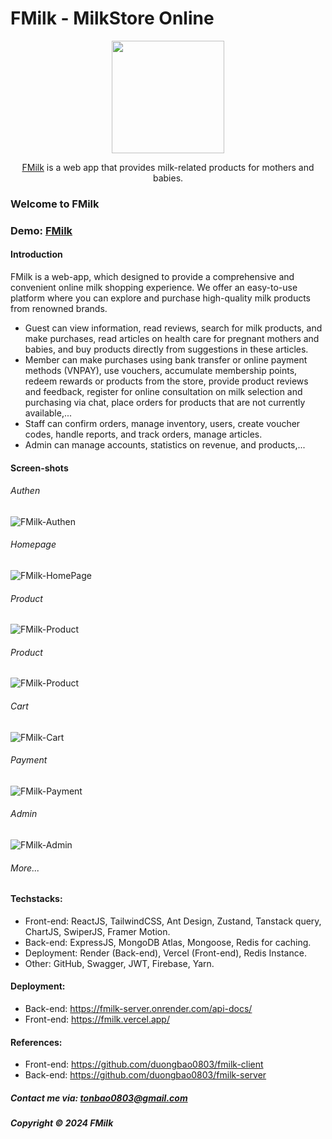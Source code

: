 # FMilk - MilkStore Online

<div align="center">
    <img style="width: 180px;" src="https://firebasestorage.googleapis.com/v0/b/swd392-d2c4e.appspot.com/o/FMilk%2Flogo_fmilk_preview_rev_1.png?alt=media&token=a80a26a0-c7a6-4039-a836-665e2ade3d43" />
    <p><a href="https://fmilk.vercel.app/">FMilk</a> is a web app that provides milk-related products for mothers and babies.
</div>

### Welcome to FMilk

### Demo: [FMilk](https://fmilk.vercel.app)

#### Introduction

FMilk is a web-app, which designed to provide a comprehensive and convenient online milk shopping experience. We offer an easy-to-use platform where you can explore and purchase high-quality milk products from renowned brands.

- Guest can view information, read reviews, search for milk products, and make purchases, read articles on health care for pregnant mothers and babies, and buy products directly from suggestions in these articles.
- Member can make purchases using bank transfer or online payment methods (VNPAY), use vouchers, accumulate membership points, redeem rewards or products from the store, provide product reviews and feedback, register for online consultation on milk selection and purchasing via chat, place orders for products that are not currently available,...
- Staff can confirm orders, manage inventory, users, create voucher codes, handle reports, and track orders, manage articles.
- Admin can manage accounts, statistics on revenue, and products,...

#### Screen-shots

###### Authen

![FMilk-Authen](https://firebasestorage.googleapis.com/v0/b/swd392-d2c4e.appspot.com/o/FMilk%2FAuth.png?alt=media&token=bbc43673-0fa5-4a39-aae4-5290883cde55)

###### Homepage

![FMilk-HomePage](https://firebasestorage.googleapis.com/v0/b/swd392-d2c4e.appspot.com/o/FMilk%2FHomePage.png?alt=media&token=12f222c6-c32c-4fd9-a38b-91e784e2b9b0)

###### Product

![FMilk-Product](https://firebasestorage.googleapis.com/v0/b/swd392-d2c4e.appspot.com/o/FMilk%2FProduct.png?alt=media&token=2c236bb0-bbe8-4711-a34e-0a1b81c48306)

###### Product

![FMilk-Product](https://firebasestorage.googleapis.com/v0/b/swd392-d2c4e.appspot.com/o/FMilk%2FProduct.png?alt=media&token=2c236bb0-bbe8-4711-a34e-0a1b81c48306)

###### Cart

![FMilk-Cart](https://firebasestorage.googleapis.com/v0/b/swd392-d2c4e.appspot.com/o/FMilk%2FCart.png?alt=media&token=a0ee781a-21a7-4cba-952d-33d301a03aad)

###### Payment

![FMilk-Payment](https://firebasestorage.googleapis.com/v0/b/swd392-d2c4e.appspot.com/o/FMilk%2FPayment.png?alt=media&token=db4641ad-6d66-44a8-9c10-61178b533a96)

###### Admin

![FMilk-Admin](https://firebasestorage.googleapis.com/v0/b/swd392-d2c4e.appspot.com/o/FMilk%2FScreenshot%202024-07-30%20165307.png?alt=media&token=4f2e3238-4793-4c8f-9d80-3054b0536a12)

###### More...

#### Techstacks:

- Front-end: ReactJS, TailwindCSS, Ant Design, Zustand, Tanstack query, ChartJS, SwiperJS, Framer Motion.
- Back-end: ExpressJS, MongoDB Atlas, Mongoose, Redis for caching.
- Deployment: Render (Back-end), Vercel (Front-end), Redis Instance.
- Other: GitHub, Swagger, JWT, Firebase, Yarn.

#### Deployment:

- Back-end: https://fmilk-server.onrender.com/api-docs/
- Front-end: https://fmilk.vercel.app/

#### References:

- Front-end: https://github.com/duongbao0803/fmilk-client
- Back-end: https://github.com/duongbao0803/fmilk-server

##### Contact me via: tonbao0803@gmail.com

##### Copyright &#169; 2024 FMilk
